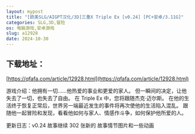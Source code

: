 ```yaml
---
layout: mypost
title: "[欧美SLG/AIGPT汉化/3D]三重X Triple Ex [v0.24] [PC+安卓/3.11G]"
categories: SLG,3D,冒险
os: 电脑游戏,安卓游戏
slug: a12928
date: 2024-10-30
---
```


## 下载地址：

[https://qfafa.com/article/12928.html](https://qfafa.com/article/12928.html)

游戏介绍：他拥有一切……他热爱的事业和更爱的家人。
但一瞬间的决定，让他失去了一切，也失去了自由。
在 Triple Ex 中，您将跟随杰克·迈尔斯。
在他的生活终于恢复正常后，世界另一端最近发生的事件将再次使他的生活陷入混乱。
跟随他一起冒险和发现，看看他如何与家人、情感作斗争，如何保护他所爱的人。

更新日志：v0.24
故事继续
302 张新的 故事情节图片和一些动画